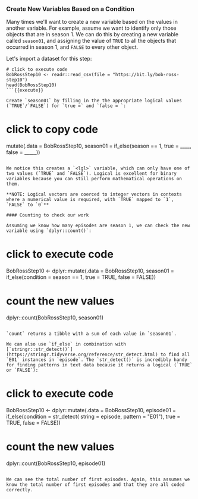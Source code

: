 ### Create New Variables Based on a Condition

Many times we'll want to create a new variable based on the values in another variable. For example, assume we want to identify only those objects that are in season 1. We can do this by creating a new variable called `season01`, and assigning the value of `TRUE` to all the objects that occurred in season 1, and `FALSE` to every other object.

Let's import a dataset for this step:

```
# click to execute code
BobRossStep10 <- readr::read_csv(file = "https://bit.ly/bob-ross-step10")
head(BobRossStep10)
```{{execute}}

Create `season01` by filling in the the appropriate logical values (`TRUE`/`FALSE`) for `true =` and `false = `:

```
# click to copy code
mutate(.data = BobRossStep10, season01 = if_else(season == 1, true = ____, false = _____))
```{{copy}}

We notice this creates a `<lgl>` variable, which can only have one of two values (`TRUE` and `FALSE`). Logical is excellent for binary variables because you can still perform mathematical operations on them.

**NOTE: Logical vectors are coerced to integer vectors in contexts where a numerical value is required, with `TRUE` mapped to `1`, `FALSE` to `0`**

#### Counting to check our work

Assuming we know how many episodes are season 1, we can check the new variable using `dplyr::count()`:

```
# click to execute code
BobRossStep10 <- dplyr::mutate(.data = BobRossStep10,
                            season01 = if_else(condition = season == 1,
                                               true = TRUE,
                                               false = FALSE))
# count the new values
dplyr::count(BobRossStep10, season01)
```{{execute}}

`count` returns a tibble with a sum of each value in `season01`.

We can also use `if_else` in combination with [`stringr::str_detect()`](https://stringr.tidyverse.org/reference/str_detect.html) to find all `E01` instances in `episode`. The `str_detect()` is incredibly handy for finding patterns in text data because it returns a logical (`TRUE` or `FALSE`):

```
# click to execute code
BobRossStep10 <- dplyr::mutate(.data = BobRossStep10,
                   episode01 = if_else(condition = str_detect(
                                                    string = episode,
                                                    pattern = "E01"),
                                                        true = TRUE,
                                                        false = FALSE))
# count the new values
dplyr::count(BobRossStep10, episode01)
```{{execute}}

We can see the total number of first episodes. Again, this assumes we know the total number of first episodes and that they are all coded correctly.
